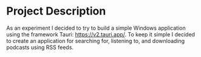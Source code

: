 # Project Description
As an experiment I decided to try to build a simple Windows application using the framework Tauri: https://v2.tauri.app/. To keep it simple I decided to create an application for searching for, listening to, and downloading podcasts using RSS feeds. 
